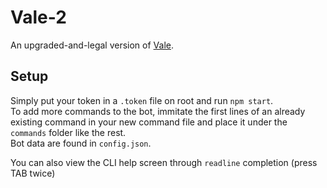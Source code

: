 # Vale-2  
An upgraded-and-legal version of [Vale](https://github.com/ValentinHacker/Vale).  
  
## Setup  
Simply put your token in a `.token` file on root and run `npm start`.  
To add more commands to the bot, immitate the first lines of an already existing command in your new command file and place it under the `commands` folder like the rest.  
Bot data are found in `config.json`.  
  
You can also view the CLI help screen through `readline` completion (press TAB twice)  
